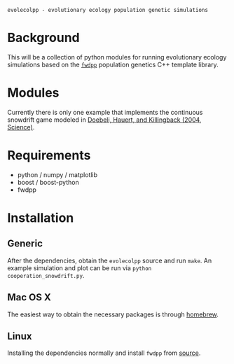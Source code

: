 
	evolecolpp - evolutionary ecology population genetic simulations 

# Background

This will be a collection of python modules for running evolutionary ecology simulations based on the [`fwdpp`](http://github.com/molpopgen/fwdpp) population genetics C++ template library.

# Modules

Currently there is only one example that implements the continuous snowdrift game modeled in [Doebeli, Hauert, and Killingback (2004, Science)](http://dx.doi.org/10.1126/science.1101456).

# Requirements

- python / numpy / matplotlib
- boost / boost-python
- fwdpp

# Installation

## Generic

After the dependencies, obtain the `evolecolpp` source and run `make`. An example simulation and plot can be run via `python cooperation_snowdrift.py`.

## Mac OS X

The easiest way to obtain the necessary packages is through [homebrew](http://github.com/Homebrew/homebrew).

## Linux

Installing the dependencies normally and install `fwdpp` from [source](http://github.com/molpopgen/fwdpp).

